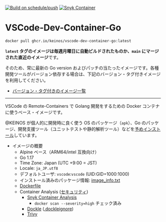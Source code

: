 [![Build on schedule/push](https://github.com/KEINOS/VSCode-Dev-Container-Go/actions/workflows/build_weekly.yml/badge.svg)](https://github.com/KEINOS/VSCode-Dev-Container-Go/actions/workflows/build_weekly.yml)
[![Snyk Container](https://github.com/KEINOS/VSCode-Dev-Container-Go/actions/workflows/snyk-container-analysis.yml/badge.svg)](https://github.com/KEINOS/VSCode-Dev-Container-Go/actions/workflows/snyk-container-analysis.yml)

# VSCode-Dev-Container-Go

```bash
docker pull ghcr.io/keinos/vscode-dev-container-go:latest
```

**`latest` タグのイメージは毎週月曜日に自動ビルドされたものか、`main` にマージされた直近のイメージ**です。

そのため、常に最新の Go version およびパッチの当たったイメージです。各種開発ツールがバージョン依存する場合は、下記のバージョン・タグ付きイメージを利用してください。

- [バージョン・タグ付きのイメージ一覧](https://github.com/KEINOS/VSCode-Dev-Container-Go/pkgs/container/vscode-dev-container-go)

---

VSCode の Remote-Containers で Golang 開発をするための Docker コンテナに使うベース・イメージです。

@KEINOS が個人的に開発時に良く使う OS のパッケージ（`apk`）、Go のパッケージ、開発支援ツール（ユニットテストや静的解析ツール）などを[予めインストール](image_info.txt)しています。

- イメージの概要
  - Alpine ベース（ARM64/intel 互換向け）
  - Go 1.17
  - Time Zone: Japan (UTC +9:00 = JST)
  - Locale: `ja_JP.utf8`
  - デフォルトユーザ: `vscode`:`vscode` (UID:GID=1000:1000)
  - インストール済みのパッケージ情報: [image_info.txt](image_info.txt)
  - [Dockerfile](https://github.com/KEINOS/VSCode-Dev-Container-Go/blob/main/Dockerfile)
  - Container Analysis ([セキュリティ](SECURITY.md))
    - [Snyk Container Analysis](https://github.com/snyk/actions/tree/master/docker)
      - `docker scan --severity=high` チェック済み
    - [Dockle](https://github.com/goodwithtech/dockle) ([.dockleignore](.dockleignore))
    - [Trivy](https://github.com/aquasecurity/trivy)
